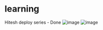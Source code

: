 # learning


Hitesh deploy series - Done
![image](https://github.com/user-attachments/assets/66624a5f-859b-4268-b74c-fd4a21790b5e)
![image](https://github.com/user-attachments/assets/ff95d541-6621-4bd3-9aa8-a5624076f77a)
